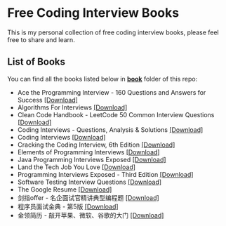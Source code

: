 # Free Coding Interview Books

This is my personal collection of free coding interview books, please feel free to share and learn.

## List of Books

You can find all the books listed below in [**book**](/book) folder of this repo:

* Ace the Programming Interview - 160 Questions and Answers for Success [[Download]](/book/Ace%20the%20Programming%20Interview%20-%20160%20Questions%20and%20Answers%20for%20Success.pdf)
* Algorithms For Interviews [[Download]](/book/Algorithms%20For%20Interviews.pdf)
* Clean Code Handbook - LeetCode 50 Common Interview Questions [[Download]](/book/Clean%20Code%20Handbook%20-%20LeetCode%2050%20Common%20Interview%20Questions.pdf)
* Coding Interviews - Questions, Analysis & Solutions [[Download]](/book/Coding%20Interviews%20-%20Questions%2C%20Analysis%20%26%20Solutions.pdf)
* Coding Interviews [[Download]](/book/Coding%20Interviews.pdf)
* Cracking the Coding Interview, 6th Edition [[Download]](/book/Cracking%20the%20Coding%20Interview%2C%206th%20Edition.pdf)
* Elements of Programming Interviews [[Download]](/book/Elements%20of%20Programming%20Interviews.pdf)
* Java Programming Interviews Exposed [[Download]](/book/Java%20Programming%20Interviews%20Exposed.pdf)
* Land the Tech Job You Love [[Download]](/book/Land%20the%20Tech%20Job%20You%20Love.pdf)
* Programming Interviews Exposed - Third Edition [[Download]](/book/Programming%20Interviews%20Exposed%20-%20Third%20Edition.pdf)
* Software Testing Interview Questions [[Download]](/book/Software%20Testing%20Interview%20Questions.pdf)
* The Google Resume [[Download]](/book/The%20Google%20Resume.pdf)
* 剑指offer - 名企面试官精讲典型编程题 [[Download]](/book/%E5%89%91%E6%8C%87offer%20-%20%E5%90%8D%E4%BC%81%E9%9D%A2%E8%AF%95%E5%AE%98%E7%B2%BE%E8%AE%B2%E5%85%B8%E5%9E%8B%E7%BC%96%E7%A8%8B%E9%A2%98.pdf)
* 程序员面试金典 - 第5版 [[Download]](/book/%E7%A8%8B%E5%BA%8F%E5%91%98%E9%9D%A2%E8%AF%95%E9%87%91%E5%85%B8%20-%20%E7%AC%AC5%E7%89%88.mobi)
* 金领简历 - 敲开苹果、微软、谷歌的大门 [[Download]](/book/%E9%87%91%E9%A2%86%E7%AE%80%E5%8E%86%20-%20%E6%95%B2%E5%BC%80%E8%8B%B9%E6%9E%9C%E3%80%81%E5%BE%AE%E8%BD%AF%E3%80%81%E8%B0%B7%E6%AD%8C%E7%9A%84%E5%A4%A7%E9%97%A8.pdf)

